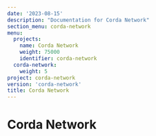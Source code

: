 ```yaml
---
date: '2023-08-15'
description: "Documentation for Corda Network"
section_menu: corda-network
menu:
  projects:
    name: Corda Network
    weight: 75000
    identifier: corda-network
  corda-network:
    weight: 5
project: corda-network
version: 'corda-network'
title: Corda Network
---
```


# Corda Network

